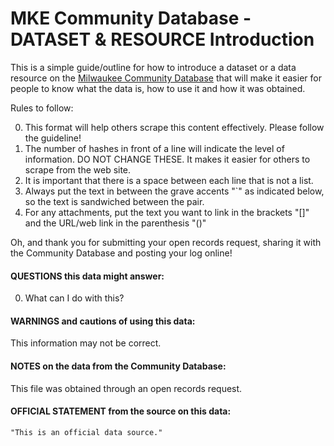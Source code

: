 
MKE Community Database - DATASET & RESOURCE Introduction
=============

This is a simple guide/outline for how to introduce a dataset or a data resource on the [Milwaukee Community Database](http://mkecommunitydata.com) that will make it easier for people to know what the data is, how to use it and how it was obtained. 

Rules to follow:

0. This format will help others scrape this content effectively. Please follow the guideline!
0. The number of hashes in front of a line will indicate the level of information. DO NOT CHANGE THESE. It makes it easier for others to scrape from the web site.
0. It is important that there is a space between each line that is not a list. 
0. Always put the text in between the grave accents "`" as indicated below, so the text is sandwiched between the pair.
0. For any attachments, put the text you want to link in the brackets "[]" and the URL/web link in the parenthesis "()"

Oh, and thank you for submitting your open records request, sharing it with the Community Database and posting your log online! 


#### QUESTIONS this data might answer:

0. What can I do with this?

#### WARNINGS and cautions of using this data:

This information may not be correct.

#### NOTES on the data from the Community Database:

This file was obtained through an open records request. 

#### OFFICIAL STATEMENT from the source on this data:

`"This is an official data source."`
